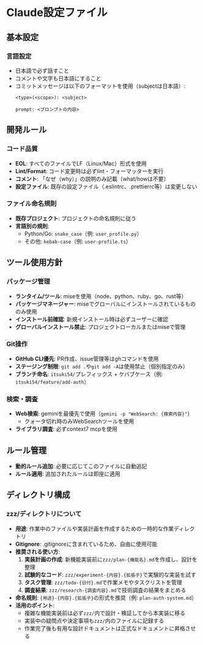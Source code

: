 # Claude設定ファイル

## 基本設定

### 言語設定
- 日本語で必ず話すこと
- コメントや文字も日本語にすること
- コミットメッセージは以下のフォーマットを使用（subjectは日本語）:
  ```
  <type>(<scope>): <subject>
  
  prompt: <プロンプトの内容>
  ```

## 開発ルール

### コード品質
- **EOL**: すべてのファイルでLF（Linux/Mac）形式を使用
- **Lint/Format**: コード変更時は必ずlint・フォーマッターを実行
- **コメント**: 「なぜ（why）」の説明のみ記載（what/howは不要）
- **設定ファイル**: 既存の設定ファイル（.eslintrc、.prettierrc等）は変更しない

### ファイル命名規則
- **既存プロジェクト**: プロジェクトの命名規則に従う
- **言語別の規則**:
  - Python/Go: `snake_case`（例: `user_profile.py`）
  - その他: `kebab-case`（例: `user-profile.ts`）

## ツール使用方針

### パッケージ管理
- **ランタイム/ツール**: miseを使用（node、python、ruby、go、rust等）
- **パッケージマネージャー**: miseでグローバルにインストールされているもののみ使用
- **インストール前確認**: 新規インストール時は必ずユーザーに確認
- **グローバルインストール禁止**: プロジェクトローカルまたはmiseで管理

### Git操作
- **GitHub CLI優先**: PR作成、issue管理等はghコマンドを使用
- **ステージング制限**: `git add .`や`git add -A`は使用禁止（個別指定のみ）
- **ブランチ命名**: `itsuki54/`プレフィックス + ケバブケース（例: `itsuki54/feature/add-auth`）

### 検索・調査
- **Web検索**: geminiを最優先で使用（`gemini -p "WebSearch: {検索内容}"`）
  - クォータ切れ時のみWebSearchツールを使用
- **ライブラリ調査**: 必ずcontext7 mcpを使用

## ルール管理
- **動的ルール追加**: 必要に応じてこのファイルに自動追記
- **ルール適用**: 追加されたルールは即座に適用

## ディレクトリ構成

### zzz/ディレクトリについて
- **用途**: 作業中のファイルや実装計画を作成するための一時的な作業ディレクトリ
- **Gitignore**: .gitignoreに含まれているため、自由に使用可能
- **推奨される使い方**:
  1. **実装計画の作成**: 新機能実装前に`zzz/plan-{機能名}.md`を作成し、設計を整理
  2. **試験的なコード**: `zzz/experiment-{内容}.{拡張子}`で実験的な実装を試す
  3. **タスク管理**: `zzz/todo-{日付}.md`で作業メモやタスクリストを管理
  4. **調査結果**: `zzz/research-{調査内容}.md`で技術調査の結果をまとめる
- **命名規則**: `{用途}-{内容}.{拡張子}`の形式を推奨（例: `plan-auth-system.md`）
- **活用のポイント**:
  - 複雑な機能実装前は必ず`zzz/`内で設計・検証してから本実装に移る
  - 実装中の疑問点や決定事項も`zzz/`内のファイルに記録する
  - 作業完了後も有用な設計ドキュメントは正式なドキュメントに昇格させる